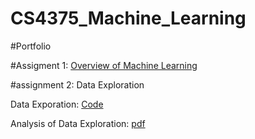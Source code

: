 # CS4375_Machine_Learning
#Portfolio

#Assigment 1: 
[Overview of Machine Learning ]( https://drive.google.com/file/d/1PEkWn2Gy8Ym27Yye8wpa5t2PxPuaplVj/view?usp=sharing) 

#assignment 2: Data Exploration 


Data Exporation: [Code](https://github.com/techmin/CS4375_Machine_Learning/blob/master/Data_Exploration/Main.cpp)  


Analysis of Data Exploration: [pdf](https://drive.google.com/file/d/1HdqbG-JIjHqosqFTjU30a_nHFBStYNZg/view?usp=sharing)
